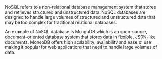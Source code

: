 NoSQL refers to a non-relational database management system that stores and retrieves structured and unstructured data. NoSQL databases are designed to handle large volumes of structured and unstructured data that may be too complex for traditional relational databases.

An example of NoSQL database is MongoDB which is an open-source, document-oriented database system that stores data in flexible, JSON-like documents. MongoDB offers high scalability, availability and ease of use making it popular for web applications that need to handle large volumes of data.